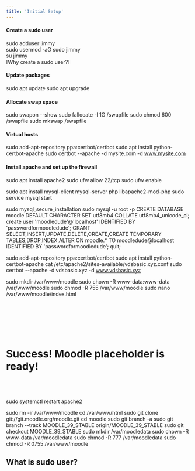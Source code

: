 ```yaml
---
title: 'Initial Setup'
---
```


#### Create a sudo user 
sudo adduser jimmy  
sudo usermod -aG sudo jimmy  
su jimmy  
[Why create a sudo user?] <a id="#sudo1"></a>

#### Update packages
sudo apt update 
sudo apt upgrade


#### Allocate swap space
sudo swapon --show
sudo fallocate -l 1G /swapfile 
sudo chmod 600 /swapfile
sudo mkswap /swapfile 

#### Virtual hosts
sudo add-apt-repository ppa:certbot/certbot 
sudo apt install python-certbot-apache 
sudo certbot --apache -d mysite.com -d www.mysite.com

#### Install apache and set up the firewall
sudo apt install apache2
sudo ufw allow 22/tcp
sudo ufw enable


sudo apt install mysql-client mysql-server php libapache2-mod-php
sudo service mysql start


sudo mysql_secure_installation 
sudo mysql -u root -p 
CREATE DATABASE moodle DEFAULT CHARACTER SET utf8mb4 COLLATE utf8mb4_unicode_ci;
create user 'moodledude'@'localhost' IDENTIFIED BY 'passwordformoodledude';
GRANT SELECT,INSERT,UPDATE,DELETE,CREATE,CREATE TEMPORARY TABLES,DROP,INDEX,ALTER ON moodle.* TO moodledude@localhost IDENTIFIED BY 'passwordformoodledude';
quit;


sudo add-apt-repository ppa:certbot/certbot 
sudo apt install python-certbot-apache 
cat /etc/apache2/sites-available/vdsbasic.xyz.conf 
sudo certbot --apache -d vdsbasic.xyz -d www.vdsbasic.xyz

sudo mkdir /var/www/moodle 
sudo chown -R www-data:www-data /var/www/moodle
sudo chmod -R 755 /var/www/moodle
sudo nano /var/www/moodle/index.html
<html><br>
    <head><br>
        <title> Moodle placeholder</title><br>
    </head><br>
    <body><br>
        <h1>Success! Moodle placeholder is ready!</h1><br>
    </body><br>
</html><br>
sudo systemctl restart apache2 

sudo rm -ir /var/www/moodle 
cd /var/www/html
sudo git clone git://git.moodle.org/moodle.git 
cd moodle 
sudo git branch -a 
sudo git branch --track MOODLE_39_STABLE origin/MOODLE_39_STABLE
sudo git checkout MOODLE_39_STABLE 
sudo mkdir /var/moodledata
sudo chown -R www-data /var/moodledata
sudo chmod -R 777 /var/moodledata
sudo chmod -R 0755 /var/www/moodle 

## What is sudo user? <a id="sudo"></a>
